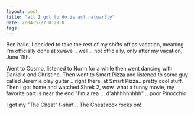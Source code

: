 ```yaml
---
layout: post
title: "all I got to do is act natuarlly"
date: 2004-5-27 0:29:0
tags: 
---
```


Ben hallo. I decided to take the rest of my shifts off as vacation, meaning I'm officially done at xwave .. well .. not officially, only after my vacation, June 11th.

Went to Cosmo, listened to Norm for a while then went dancing with Danielle and Christine. Then went to Smart Pizza and listened to some guy called Jeremie play guitar .. right there, at Smart Pizza.. pretty cool stuff. Then I got home and watched Shrek 2, wow, what a funny movie, my favorite part is near the end "I'm a rea ... d'ahhhhhhhhh" .. poor Pinocchio.

I got my "The Cheat" t-shirt .. The Cheat rock rocks on!

